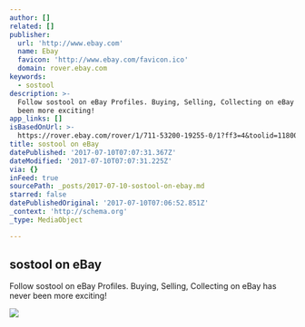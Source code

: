 ```yaml
---
author: []
related: []
publisher:
  url: 'http://www.ebay.com'
  name: Ebay
  favicon: 'http://www.ebay.com/favicon.ico'
  domain: rover.ebay.com
keywords:
  - sostool
description: >-
  Follow sostool on eBay Profiles. Buying, Selling, Collecting on eBay has never
  been more exciting!
app_links: []
isBasedOnUrl: >-
  https://rover.ebay.com/rover/1/711-53200-19255-0/1?ff3=4&toolid=11800&pub=5575272753&campid=5338042010&mpre=http%3A%2F%2Fwww.ebay.com%2Fusr%2Fsostool%3F_trksid%3Dp2047675.l2559
title: sostool on eBay
datePublished: '2017-07-10T07:07:31.367Z'
dateModified: '2017-07-10T07:07:31.225Z'
via: {}
inFeed: true
sourcePath: _posts/2017-07-10-sostool-on-ebay.md
starred: false
datePublishedOriginal: '2017-07-10T07:06:52.851Z'
_context: 'http://schema.org'
_type: MediaObject

---
```

<article style=""><h1>sostool on eBay</h1><p>Follow sostool on eBay Profiles. Buying, Selling, Collecting on eBay has never been more exciting!</p><img src="http://i.ebayimg.com/00/s/MzUwWDQ5OQ==/z/s3UAAOSwDiBZKZgG/$_62.JPG" /></article>